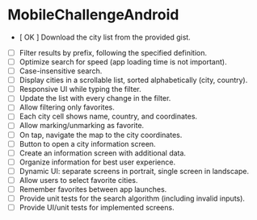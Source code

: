 # MobileChallengeAndroid

- [ OK ] Download the city list from the provided gist.
- [ ] Filter results by prefix, following the specified definition.
- [ ] Optimize search for speed (app loading time is not important).
- [ ] Case-insensitive search.
- [ ] Display cities in a scrollable list, sorted alphabetically (city, country).
- [ ] Responsive UI while typing the filter.
- [ ] Update the list with every change in the filter.
- [ ] Allow filtering only favorites.
- [ ] Each city cell shows name, country, and coordinates.
- [ ] Allow marking/unmarking as favorite.
- [ ] On tap, navigate the map to the city coordinates.
- [ ] Button to open a city information screen.
- [ ] Create an information screen with additional data.
- [ ] Organize information for best user experience.
- [ ] Dynamic UI: separate screens in portrait, single screen in landscape.
- [ ] Allow users to select favorite cities.
- [ ] Remember favorites between app launches.
- [ ] Provide unit tests for the search algorithm (including invalid inputs).
- [ ] Provide UI/unit tests for implemented screens.